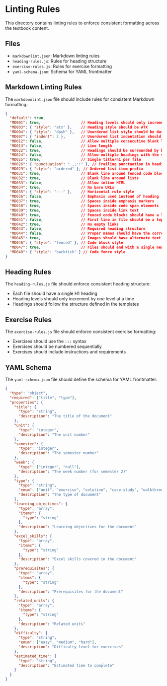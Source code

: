 # Linting Rules

This directory contains linting rules to enforce consistent formatting across the textbook content.

## Files

- `markdownlint.json`: Markdown linting rules
- `heading-rules.js`: Rules for heading structure
- `exercise-rules.js`: Rules for exercise formatting
- `yaml-schema.json`: Schema for YAML frontmatter

## Markdown Linting Rules

The `markdownlint.json` file should include rules for consistent Markdown formatting:

```json
{
  "default": true,
  "MD001": true,                  // Heading levels should only increment by one level at a time
  "MD003": { "style": "atx" },    // Heading style should be ATX
  "MD004": { "style": "dash" },   // Unordered list style should be dash
  "MD007": { "indent": 2 },       // Unordered list indentation should be 2 spaces
  "MD012": false,                 // Allow multiple consecutive blank lines
  "MD013": false,                 // Line length
  "MD022": true,                  // Headings should be surrounded by blank lines
  "MD024": false,                 // Allow multiple headings with the same content
  "MD025": true,                  // Single title/h1 per file
  "MD026": { "punctuation": ".,;:!" }, // Trailing punctuation in heading
  "MD029": { "style": "ordered" }, // Ordered list item prefix
  "MD031": true,                  // Blank line around fenced code blocks
  "MD032": true,                  // Blank line around lists
  "MD033": false,                 // Allow inline HTML
  "MD034": true,                  // No bare URLs
  "MD035": { "style": "---" },    // Horizontal rule style
  "MD036": false,                 // Emphasis used instead of heading
  "MD037": true,                  // Spaces inside emphasis markers
  "MD038": true,                  // Spaces inside code span elements
  "MD039": true,                  // Spaces inside link text
  "MD040": true,                  // Fenced code blocks should have a language specified
  "MD041": false,                 // First line in file should be a top level heading
  "MD042": true,                  // No empty links
  "MD043": false,                 // Required heading structure
  "MD044": false,                 // Proper names should have the correct capitalization
  "MD045": true,                  // Images should have alternate text
  "MD046": { "style": "fenced" }, // Code block style
  "MD047": true,                  // Files should end with a single newline character
  "MD048": { "style": "backtick" } // Code fence style
}
```

## Heading Rules

The `heading-rules.js` file should enforce consistent heading structure:

- Each file should have a single H1 heading
- Heading levels should only increment by one level at a time
- Headings should follow the structure defined in the templates

## Exercise Rules

The `exercise-rules.js` file should enforce consistent exercise formatting:

- Exercises should use the `:::` syntax
- Exercises should be numbered sequentially
- Exercises should include instructions and requirements

## YAML Schema

The `yaml-schema.json` file should define the schema for YAML frontmatter:

```json
{
  "type": "object",
  "required": ["title", "type"],
  "properties": {
    "title": {
      "type": "string",
      "description": "The title of the document"
    },
    "unit": {
      "type": "integer",
      "description": "The unit number"
    },
    "semester": {
      "type": "integer",
      "description": "The semester number"
    },
    "week": {
      "type": ["integer", "null"],
      "description": "The week number (for semester 2)"
    },
    "type": {
      "type": "string",
      "enum": ["unit", "exercise", "solution", "case-study", "walkthrough"],
      "description": "The type of document"
    },
    "learning_objectives": {
      "type": "array",
      "items": {
        "type": "string"
      },
      "description": "Learning objectives for the document"
    },
    "excel_skills": {
      "type": "array",
      "items": {
        "type": "string"
      },
      "description": "Excel skills covered in the document"
    },
    "prerequisites": {
      "type": "array",
      "items": {
        "type": "string"
      },
      "description": "Prerequisites for the document"
    },
    "related_units": {
      "type": "array",
      "items": {
        "type": "string"
      },
      "description": "Related units"
    },
    "difficulty": {
      "type": "string",
      "enum": ["easy", "medium", "hard"],
      "description": "Difficulty level for exercises"
    },
    "estimated_time": {
      "type": "string",
      "description": "Estimated time to complete"
    }
  }
}
